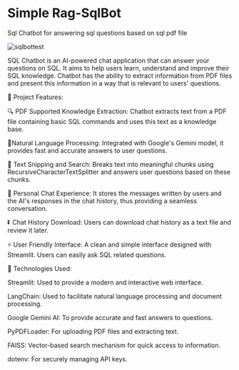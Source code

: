 # Simple Rag-SqlBot
Sql Chatbot for answering sql questions based on sql pdf file

![sqlbottest](https://github.com/user-attachments/assets/5621cc68-7644-4fa1-b925-3440f724d819)


SQL Chatbot is an AI-powered chat application that can answer your questions on SQL. It aims to help users learn, understand and improve their SQL knowledge. Chatbot has the ability to extract information from PDF files and present this information in a way that is relevant to users' questions.

🚀 Project Features:

🔍 PDF Supported Knowledge Extraction:
Chatbot extracts text from a PDF file containing basic SQL commands and uses this text as a knowledge base.

🧠Natural Language Processing:
Integrated with Google's Gemini model, it provides fast and accurate answers to user questions.

📖 Text Snipping and Search:
Breaks text into meaningful chunks using RecursiveCharacterTextSplitter and answers user questions based on these chunks.

💬 Personal Chat Experience:
It stores the messages written by users and the AI's responses in the chat history, thus providing a seamless conversation.

⏬ Chat History Download:
Users can download chat history as a text file and review it later.

⚡ User Friendly Interface:
A clean and simple interface designed with Streamlit. Users can easily ask SQL related questions.

🔧 Technologies Used:

Streamlit: Used to provide a modern and interactive web interface.

LangChain: Used to facilitate natural language processing and document processing.

Google Gemini AI: To provide accurate and fast answers to questions.

PyPDFLoader: For uploading PDF files and extracting text.

FAISS: Vector-based search mechanism for quick access to information.

dotenv: For securely managing API keys.
